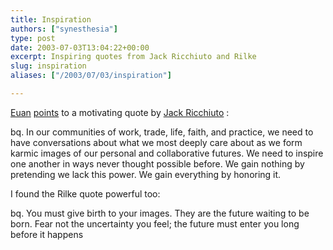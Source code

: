 ```yaml
---
title: Inspiration
authors: ["synesthesia"]
type: post
date: 2003-07-03T13:04:22+00:00
excerpt: Inspiring quotes from Jack Ricchiuto and Rilke
slug: inspiration 
aliases: ["/2003/07/03/inspiration"]

---
```

[Euan][1] [points][2] to a motivating quote by [Jack Ricchiuto][3] :

bq. In our communities of work, trade, life, faith, and practice, we need to have conversations about what we most deeply care about as we form karmic images of our personal and collaborative futures. We need to inspire one another in ways never thought possible before. We gain nothing by pretending we lack this power. We gain everything by honoring it.

I found the Rilke quote powerful too:

bq. You must give birth to your images. They are the future waiting to be born. Fear not the uncertainty you feel; the future must enter you long before it happens

 [1]: https://theobviousblog.net/blog/
 [2]: https://www.theobviousblog.net/blog/archives/000920.html#000920
 [3]: https://gassho.blogspot.com/